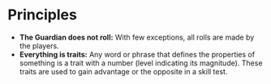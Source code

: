 # Principles
- **The Guardian does not roll:** With few exceptions, all rolls are made by the players.
- **Everything is traits:** Any word or phrase that defines the properties of something is a trait with a number (level indicating its magnitude). These traits are used to gain advantage or the opposite in a skill test.